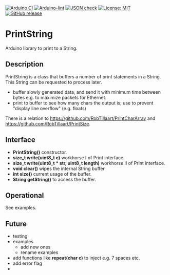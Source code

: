 
[![Arduino CI](https://github.com/RobTillaart/PrintString/workflows/Arduino%20CI/badge.svg)](https://github.com/marketplace/actions/arduino_ci)
[![Arduino-lint](https://github.com/RobTillaart/PrintString/actions/workflows/arduino-lint.yml/badge.svg)](https://github.com/RobTillaart/PrintString/actions/workflows/arduino-lint.yml)
[![JSON check](https://github.com/RobTillaart/PrintString/actions/workflows/jsoncheck.yml/badge.svg)](https://github.com/RobTillaart/PrintString/actions/workflows/jsoncheck.yml)
[![License: MIT](https://img.shields.io/badge/license-MIT-green.svg)](https://github.com/RobTillaart/PrintString/blob/master/LICENSE)
[![GitHub release](https://img.shields.io/github/release/RobTillaart/PrintString.svg?maxAge=3600)](https://github.com/RobTillaart/PrintString/releases)


# PrintString

Arduino library to print to a String.


## Description

PrintString is a class that buffers a number of print statements in a String.
This String can be requested to process later.

- buffer slowly generated data, and send it with minimum time between bytes
  e.g. to maximize packets for Ethernet.
- print to buffer to see how many chars the output is;
  use to prevent "display line overflow"
  (e.g. floats)

There is a relation to https://github.com/RobTillaart/PrintCharArray and https://github.com/RobTillaart/PrintSize.


## Interface

- **PrintString()** constructor.
- **size_t write(uint8_t c)** workhorse I of Print interface.
- **size_t write(uint8_t \* str, uint8_t length)** workhorse II of Print interface.
- **void clear()** wipes the internal String buffer
- **int size()** current usage of the buffer.
- **String getString()** to access the buffer.


## Operational

See examples.


## Future

- testing
- examples
  - add new ones
  - rename examples
- add functions like **repeat(char c)** to inject e.g. 7 spaces etc.
- add error flag
- 
